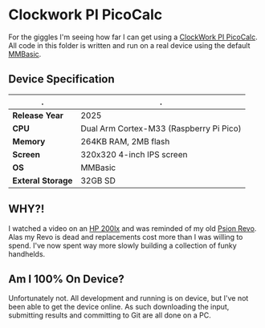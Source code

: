 # Clockwork PI PicoCalc

For the giggles I'm seeing how far I can get using a [ClockWork PI PicoCalc](https://www.clockworkpi.com/picocalc).
All code in this folder is written and run on a real device using the default [MMBasic](https://mmbasic.com/).

## Device Specification

|.| .                                       |
|-|-----------------------------------------|
|**Release Year**| 2025                                    | 
|**CPU**| Dual Arm Cortex-M33 (Raspberry Pi Pico) |
|**Memory**| 264KB RAM, 2MB flash                    |
|**Screen**| 320x320 4-inch IPS screen               |
|**OS**| MMBasic                                 |
|**Exteral Storage**| 32GB SD                                 |



## WHY?!

I watched a video on an [HP 200lx](https://en.wikipedia.org/wiki/HP_200LX) and was reminded of my old [Psion Revo](https://en.wikipedia.org/wiki/Psion_Revo).
Alas my Revo is dead and replacements cost more than I was willing to spend.
I've now spent way more slowly building a collection of funky handhelds.

## Am I 100% On Device?
Unfortunately not. All development and running is on device, but I've not been able to get the device online. 
As such downloading the input, submitting results and committing to Git are all done on a PC. 
